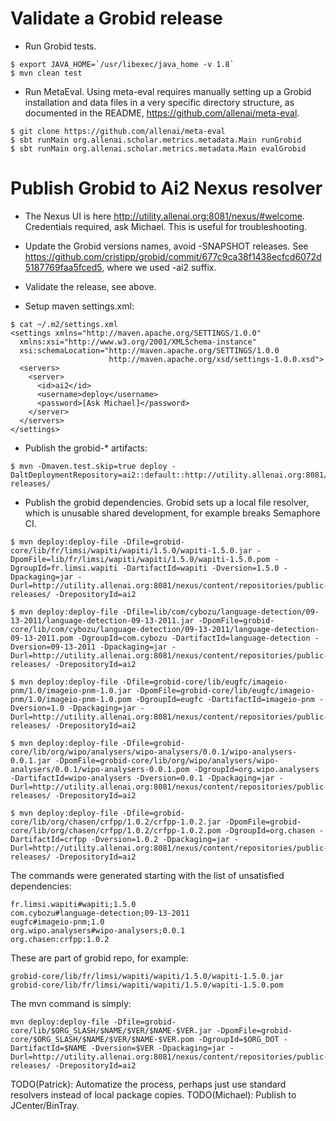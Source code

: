 # Validate a Grobid release

* Run Grobid tests.

```
$ export JAVA_HOME=`/usr/libexec/java_home -v 1.8`
$ mvn clean test
```

* Run MetaEval. Using meta-eval requires manually setting up a Grobid installation and data files in a very specific directory structure, as documented in the README, https://github.com/allenai/meta-eval.

```
$ git clone https://github.com/allenai/meta-eval
$ sbt runMain org.allenai.scholar.metrics.metadata.Main runGrobid
$ sbt runMain org.allenai.scholar.metrics.metadata.Main evalGrobid
```

# Publish Grobid to Ai2 Nexus resolver

* The Nexus UI is here http://utility.allenai.org:8081/nexus/#welcome. Credentials required, ask Michael. This is useful for troubleshooting.

* Update the Grobid versions names, avoid -SNAPSHOT releases. See https://github.com/cristipp/grobid/commit/677c9ca38f1438ecfcd6072d5187769faa5fced5, where we used -ai2 suffix.

* Validate the release, see above.

* Setup maven settings.xml:

```
$ cat ~/.m2/settings.xml
<settings xmlns="http://maven.apache.org/SETTINGS/1.0.0"
  xmlns:xsi="http://www.w3.org/2001/XMLSchema-instance"
  xsi:schemaLocation="http://maven.apache.org/SETTINGS/1.0.0
                      http://maven.apache.org/xsd/settings-1.0.0.xsd">
  <servers>
    <server>
      <id>ai2</id>
      <username>deploy</username>
      <password>[Ask Michael]</password>
    </server>
  </servers>
</settings>
```

* Publish the grobid-* artifacts:

```
$ mvn -Dmaven.test.skip=true deploy -DaltDeploymentRepository=ai2::default::http://utility.allenai.org:8081/nexus/content/repositories/public-releases/
```

* Publish the grobid dependencies. Grobid sets up a local file resolver, which is unusable shared development, for example breaks Semaphore CI.

```
$ mvn deploy:deploy-file -Dfile=grobid-core/lib/fr/limsi/wapiti/wapiti/1.5.0/wapiti-1.5.0.jar -DpomFile=lib/fr/limsi/wapiti/wapiti/1.5.0/wapiti-1.5.0.pom -DgroupId=fr.limsi.wapiti -DartifactId=wapiti -Dversion=1.5.0 -Dpackaging=jar -Durl=http://utility.allenai.org:8081/nexus/content/repositories/public-releases/ -DrepositoryId=ai2

$ mvn deploy:deploy-file -Dfile=lib/com/cybozu/language-detection/09-13-2011/language-detection-09-13-2011.jar -DpomFile=grobid-core/lib/com/cybozu/language-detection/09-13-2011/language-detection-09-13-2011.pom -DgroupId=com.cybozu -DartifactId=language-detection -Dversion=09-13-2011 -Dpackaging=jar -Durl=http://utility.allenai.org:8081/nexus/content/repositories/public-releases/ -DrepositoryId=ai2

$ mvn deploy:deploy-file -Dfile=grobid-core/lib/eugfc/imageio-pnm/1.0/imageio-pnm-1.0.jar -DpomFile=grobid-core/lib/eugfc/imageio-pnm/1.0/imageio-pnm-1.0.pom -DgroupId=eugfc -DartifactId=imageio-pnm -Dversion=1.0 -Dpackaging=jar -Durl=http://utility.allenai.org:8081/nexus/content/repositories/public-releases/ -DrepositoryId=ai2

$ mvn deploy:deploy-file -Dfile=grobid-core/lib/org/wipo/analysers/wipo-analysers/0.0.1/wipo-analysers-0.0.1.jar -DpomFile=grobid-core/lib/org/wipo/analysers/wipo-analysers/0.0.1/wipo-analysers-0.0.1.pom -DgroupId=org.wipo.analysers -DartifactId=wipo-analysers -Dversion=0.0.1 -Dpackaging=jar -Durl=http://utility.allenai.org:8081/nexus/content/repositories/public-releases/ -DrepositoryId=ai2

$ mvn deploy:deploy-file -Dfile=grobid-core/lib/org/chasen/crfpp/1.0.2/crfpp-1.0.2.jar -DpomFile=grobid-core/lib/org/chasen/crfpp/1.0.2/crfpp-1.0.2.pom -DgroupId=org.chasen -DartifactId=crfpp -Dversion=1.0.2 -Dpackaging=jar -Durl=http://utility.allenai.org:8081/nexus/content/repositories/public-releases/ -DrepositoryId=ai2   
``` 

The commands were generated starting with the list of unsatisfied dependencies:

```
fr.limsi.wapiti#wapiti;1.5.0
com.cybozu#language-detection;09-13-2011
eugfc#imageio-pnm;1.0
org.wipo.analysers#wipo-analysers;0.0.1
org.chasen:crfpp:1.0.2
```

These are part of grobid repo, for example:

```
grobid-core/lib/fr/limsi/wapiti/wapiti/1.5.0/wapiti-1.5.0.jar
grobid-core/lib/fr/limsi/wapiti/wapiti/1.5.0/wapiti-1.5.0.pom
```

The mvn command is simply:

```
mvn deploy:deploy-file -Dfile=grobid-core/lib/$ORG_SLASH/$NAME/$VER/$NAME-$VER.jar -DpomFile=grobid-core/$ORG_SLASH/$NAME/$VER/$NAME-$VER.pom -DgroupId=$ORG_DOT -DartifactId=$NAME -Dversion=$VER -Dpackaging=jar -Durl=http://utility.allenai.org:8081/nexus/content/repositories/public-releases/ -DrepositoryId=ai2
```

TODO(Patrick): Automatize the process, perhaps just use standard resolvers instead of local package copies.
TODO(Michael): Publish to JCenter/BinTray.

